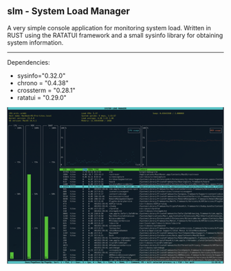 ## slm - System Load Manager

A very simple console application for monitoring system load.
Written in RUST using the RATATUI framework and a small sysinfo library for obtaining system information.

-----------------------------
Dependencies:

 - sysinfo="0.32.0"
 - chrono = "0.4.38"
 - crossterm = "0.28.1"
 - ratatui = "0.29.0"

![slm image](/assets/slm_0.1.0.png)